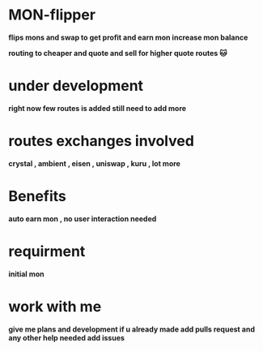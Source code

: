 # MON-flipper


**flips mons and swap to get profit and earn mon increase mon balance**


**routing to cheaper and quote and sell for higher quote routes 🐱**


# under development 


**right now few routes is added still need to add more**


# routes exchanges involved 

**crystal , ambient , eisen , uniswap , kuru , lot more**

# Benefits

**auto earn mon , no user interaction needed**


# requirment 


**initial mon**

# work with me 

**give me plans and development if u already made add pulls request and any other help needed add issues**
